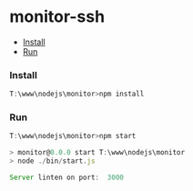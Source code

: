 # monitor-ssh 

* [Install](#install)  
* [Run](#run)

### Install
```javascript
T:\www\nodejs\monitor>npm install
```

### Run
```javascript
T:\www\nodejs\monitor>npm start

> monitor@0.0.0 start T:\www\nodejs\monitor
> node ./bin/start.js

Server linten on port:  3000
```
